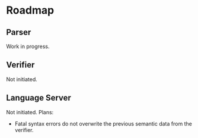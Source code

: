 # Roadmap

## Parser

Work in progress.

## Verifier

Not initiated.

## Language Server

Not initiated. Plans:

* Fatal syntax errors do not overwrite the previous semantic data from the verifier.